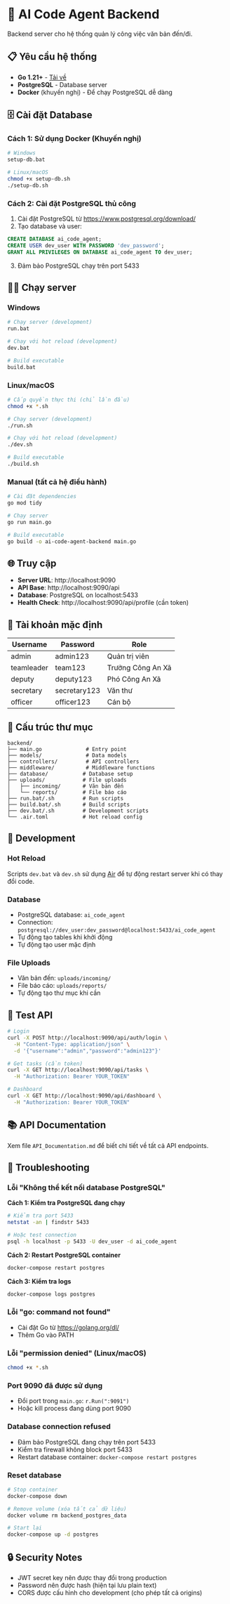 # 🚀 AI Code Agent Backend

Backend server cho hệ thống quản lý công việc văn bản đến/đi.

## 📋 Yêu cầu hệ thống

- **Go 1.21+** - [Tải về](https://golang.org/dl/)
- **PostgreSQL** - Database server
- **Docker** (khuyến nghị) - Để chạy PostgreSQL dễ dàng

## 🗄️ Cài đặt Database

### Cách 1: Sử dụng Docker (Khuyến nghị)
```bash
# Windows
setup-db.bat

# Linux/macOS
chmod +x setup-db.sh
./setup-db.sh
```

### Cách 2: Cài đặt PostgreSQL thủ công
1. Cài đặt PostgreSQL từ https://www.postgresql.org/download/
2. Tạo database và user:
```sql
CREATE DATABASE ai_code_agent;
CREATE USER dev_user WITH PASSWORD 'dev_password';
GRANT ALL PRIVILEGES ON DATABASE ai_code_agent TO dev_user;
```
3. Đảm bảo PostgreSQL chạy trên port 5433

## 🏃‍♂️ Chạy server

### Windows
```bash
# Chạy server (development)
run.bat

# Chạy với hot reload (development)
dev.bat

# Build executable
build.bat
```

### Linux/macOS
```bash
# Cấp quyền thực thi (chỉ lần đầu)
chmod +x *.sh

# Chạy server (development)
./run.sh

# Chạy với hot reload (development)
./dev.sh

# Build executable
./build.sh
```

### Manual (tất cả hệ điều hành)
```bash
# Cài đặt dependencies
go mod tidy

# Chạy server
go run main.go

# Build executable
go build -o ai-code-agent-backend main.go
```

## 🌐 Truy cập

- **Server URL**: http://localhost:9090
- **API Base**: http://localhost:9090/api
- **Database**: PostgreSQL on localhost:5433
- **Health Check**: http://localhost:9090/api/profile (cần token)

## 👤 Tài khoản mặc định

| Username | Password | Role |
|----------|----------|------|
| admin | admin123 | Quản trị viên |
| teamleader | team123 | Trưởng Công An Xã |
| deputy | deputy123 | Phó Công An Xã |
| secretary | secretary123 | Văn thư |
| officer | officer123 | Cán bộ |

## 📁 Cấu trúc thư mục

```
backend/
├── main.go              # Entry point
├── models/              # Data models
├── controllers/         # API controllers
├── middleware/          # Middleware functions
├── database/           # Database setup
├── uploads/            # File uploads
│   ├── incoming/       # Văn bản đến
│   └── reports/        # File báo cáo
├── run.bat/.sh         # Run scripts
├── build.bat/.sh       # Build scripts
├── dev.bat/.sh         # Development scripts
└── .air.toml           # Hot reload config
```

## 🔧 Development

### Hot Reload
Scripts `dev.bat` và `dev.sh` sử dụng [Air](https://github.com/cosmtrek/air) để tự động restart server khi có thay đổi code.

### Database
- PostgreSQL database: `ai_code_agent`
- Connection: `postgresql://dev_user:dev_password@localhost:5433/ai_code_agent`
- Tự động tạo tables khi khởi động
- Tự động tạo user mặc định

### File Uploads
- Văn bản đến: `uploads/incoming/`
- File báo cáo: `uploads/reports/`
- Tự động tạo thư mục khi cần

## 🧪 Test API

```bash
# Login
curl -X POST http://localhost:9090/api/auth/login \
  -H "Content-Type: application/json" \
  -d '{"username":"admin","password":"admin123"}'

# Get tasks (cần token)
curl -X GET http://localhost:9090/api/tasks \
  -H "Authorization: Bearer YOUR_TOKEN"

# Dashboard
curl -X GET http://localhost:9090/api/dashboard \
  -H "Authorization: Bearer YOUR_TOKEN"
```

## 📚 API Documentation

Xem file `API_Documentation.md` để biết chi tiết về tất cả API endpoints.

## 🚨 Troubleshooting

### Lỗi "Không thể kết nối database PostgreSQL"
**Cách 1: Kiểm tra PostgreSQL đang chạy**
```bash
# Kiểm tra port 5433
netstat -an | findstr 5433

# Hoặc test connection
psql -h localhost -p 5433 -U dev_user -d ai_code_agent
```

**Cách 2: Restart PostgreSQL container**
```bash
docker-compose restart postgres
```

**Cách 3: Kiểm tra logs**
```bash
docker-compose logs postgres
```

### Lỗi "go: command not found"
- Cài đặt Go từ https://golang.org/dl/
- Thêm Go vào PATH

### Lỗi "permission denied" (Linux/macOS)
```bash
chmod +x *.sh
```

### Port 9090 đã được sử dụng
- Đổi port trong `main.go`: `r.Run(":9091")`
- Hoặc kill process đang dùng port 9090

### Database connection refused
- Đảm bảo PostgreSQL đang chạy trên port 5433
- Kiểm tra firewall không block port 5433
- Restart database container: `docker-compose restart postgres`

### Reset database
```bash
# Stop container
docker-compose down

# Remove volume (xóa tất cả dữ liệu)
docker volume rm backend_postgres_data

# Start lại
docker-compose up -d postgres
```

## 🔒 Security Notes

- JWT secret key nên được thay đổi trong production
- Password nên được hash (hiện tại lưu plain text)
- CORS được cấu hình cho development (cho phép tất cả origins)